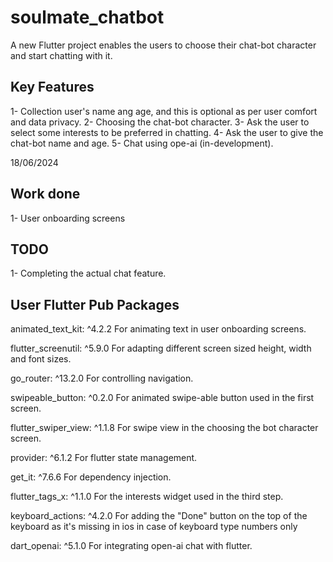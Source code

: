 # soulmate_chatbot

A new Flutter project enables the users to choose their chat-bot character and start chatting with it.

## Key Features

1- Collection user's name ang age, and this is optional as per user  comfort and data privacy.
2- Choosing the chat-bot character.
3- Ask the user to select some interests to be preferred in chatting.
4- Ask the user to give the chat-bot name and age.
5- Chat using ope-ai (in-development).


18/06/2024
## Work done

1- User onboarding screens

## TODO

1- Completing the actual chat feature.

## User Flutter Pub Packages

animated_text_kit: ^4.2.2
For animating text in user onboarding screens.

flutter_screenutil: ^5.9.0
For adapting different screen sized height, width and font sizes.

go_router: ^13.2.0
For controlling navigation.

swipeable_button: ^0.2.0
For animated swipe-able button used in the first screen.

flutter_swiper_view: ^1.1.8
For swipe view in the choosing the bot character screen.

provider: ^6.1.2
For flutter state management.

get_it: ^7.6.6
For dependency injection.

flutter_tags_x: ^1.1.0
For the interests widget used in the third step.

keyboard_actions: ^4.2.0
For adding the "Done" button on the top of the keyboard
as it's missing in ios in case of keyboard type numbers only

dart_openai: ^5.1.0
For integrating open-ai chat with flutter.